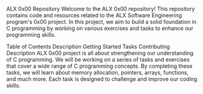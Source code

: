 ALX 0x00 Repository
Welcome to the ALX 0x00 repository! This repository contains code and resources related to the ALX Software Engineering program's 0x00 project. In this project, we aim to build a solid foundation in C programming by working on various exercises and tasks to enhance our programming skills.

Table of Contents
Description
Getting Started
Tasks
Contributing
Description
ALX 0x00 project is all about strengthening our understanding of C programming. We will be working on a series of tasks and exercises that cover a wide range of C programming concepts. By completing these tasks, we will learn about memory allocation, pointers, arrays, functions, and much more. Each task is designed to challenge and improve our coding skills.

